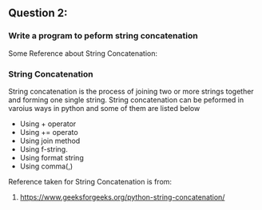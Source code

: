 ## Question 2:
### **Write a program to peform string concatenation**

Some Reference about String Concatenation:
### String Concatenation

String concatenation is the process of joining two or more strings together and forming one single string.
String concatenation can be peformed in varoius ways in python and some of them are listed below

* Using + operator
* Using += operato
* Using join method
* Using f-string.
* Using format string
* Using comma(,)

Reference taken for String Concatenation is from:
1) https://www.geeksforgeeks.org/python-string-concatenation/



